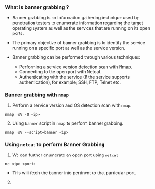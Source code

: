 
### What is banner grabbing ?

+ Banner grabbing is an information gathering technique used by penetration testers to enumerate information regarding the target operating system as well as the services that are running on its open ports.

+ The primary objective of banner grabbing is to identify the service running on a specific port as well as the service version.

+ Banner grabbing can be performed through various techniques:
	+ Performing a service version detection scan with Nmap.
	+ Connecting to the open port with Netcat.
	+ Authenticating with the service (If the service supports authentication), for example; SSH, FTP, Telnet etc. 

### Banner grabbing with `nmap`

1. Perform a service version and OS detection scan with `nmap`.
```
nmap -sV -O <ip>
```

2. Using `banner` script in `nmap` to perform banner grabbing.
```
nmap -sV --script=banner <ip>
```

### Using `netcat` to perform Banner Grabbing

1. We can further enumerate an open port using `netcat`
```
nc <ip> <port>
```
- This will fetch the banner info pertinent to that particular port.

2. 